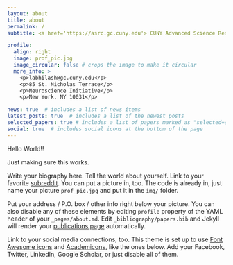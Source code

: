 ```yaml
---
layout: about
title: about
permalink: /
subtitle: <a href='https://asrc.gc.cuny.edu'> CUNY Advanced Science Research Center </a>

profile:
  align: right
  image: prof_pic.jpg
  image_circular: false # crops the image to make it circular
  more_info: >
    <p>labhilash@gc.cuny.edu</p>
    <p>85 St. Nicholas Terrace</p>
    <p>Neuroscience Initiative</p>
    <p>New York, NY 10031</p>

news: true  # includes a list of news items
latest_posts: true  # includes a list of the newest posts
selected_papers: true # includes a list of papers marked as "selected={true}"
social: true  # includes social icons at the bottom of the page
---
```


Hello World!!

Just making sure this works.

Write your biography here. Tell the world about yourself. Link to your favorite [subreddit](http://reddit.com). You can put a picture in, too. The code is already in, just name your picture `prof_pic.jpg` and put it in the `img/` folder.

Put your address / P.O. box / other info right below your picture. You can also disable any of these elements by editing `profile` property of the YAML header of your `_pages/about.md`. Edit `_bibliography/papers.bib` and Jekyll will render your [publications page](/al-folio/publications/) automatically.

Link to your social media connections, too. This theme is set up to use [Font Awesome icons](https://fontawesome.com/) and [Academicons](https://jpswalsh.github.io/academicons/), like the ones below. Add your Facebook, Twitter, LinkedIn, Google Scholar, or just disable all of them.
